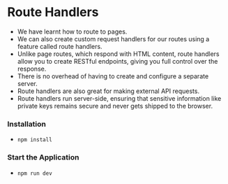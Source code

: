 # Route Handlers

- We have learnt how to route to pages.
- We can also create custom request handlers for our routes using a feature called route handlers.
- Unlike page routes, which respond with HTML content, route handlers allow you to create RESTful endpoints, giving you full control over the response.
- There is no overhead of having to create and configure a separate server.
- Route handlers are also great for making external API requests.
- Route handlers run server-side, ensuring that sensitive information like private keys remains secure and never gets shipped to the browser.

### Installation

- `npm install`

### Start the Application

- `npm run dev`
